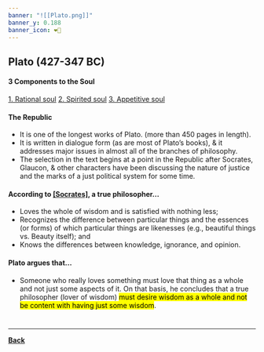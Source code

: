 ```yaml
---
banner: "![[Plato.png]]"
banner_y: 0.188
banner_icon: ❤️‍🔥
---
```


## Plato (427-347 BC)
#### 3 Components to the Soul
[1. Rational soul](PSYCHPrelimRATIONAL.md)
[2. Spirited soul](PSYCHPrelimSPIRIT.md)
[3. Appetitive soul](PSYCHPrelimAPPETITIVE.md)

#### The Republic
- It is one of the longest works of Plato. (more than 450 pages in length).
- It is written in dialogue form (as are most of Plato’s books), & it addresses major issues in almost all of the branches of philosophy.
- The selection in the text begins at a point in the Republic after Socrates, Glaucon, & other characters have been discussing the nature of justice and the marks of a just political system for some time.

#### According to [[Socrates]](Plato), a true philosopher...
- Loves the whole of wisdom and is satisfied with nothing less;
- Recognizes the difference between particular things and the essences (or forms) of which particular things are likenesses (e.g., beautiful things vs. Beauty itself); and
- Knows the differences between knowledge, ignorance, and opinion.

#### Plato argues that...
- Someone who really loves something must love that thing as a whole and not just some aspects of it. On that basis, he concludes that a true philosopher (lover of wisdom) <mark class="hltr-green">must desire wisdom as a whole and not be content with having just some wisdom</mark>.

# 
---
**[Back](PSYCHPrelimCh1.md)**